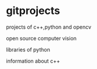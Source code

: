 # gitprojects
projects of c++,python and opencv

open source computer vision

libraries of python

information about c++